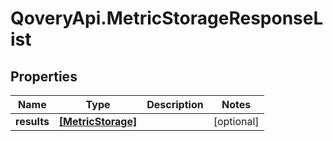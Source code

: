 # QoveryApi.MetricStorageResponseList

## Properties

Name | Type | Description | Notes
------------ | ------------- | ------------- | -------------
**results** | [**[MetricStorage]**](MetricStorage.md) |  | [optional] 


